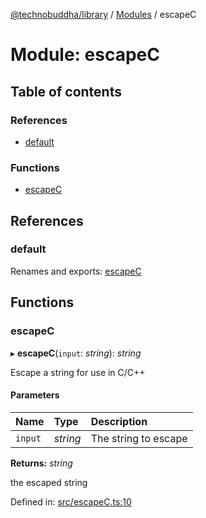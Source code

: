 [@technobuddha/library](../..) / [Modules](../Modules.md) / escapeC

# Module: escapeC

## Table of contents

### References

- [default](escapec.md#default)

### Functions

- [escapeC](escapec.md#escapec)

## References

### default

Renames and exports: [escapeC](escapec.md#escapec)

## Functions

### escapeC

▸ **escapeC**(`input`: *string*): *string*

Escape a string for use in C/C++

#### Parameters

| Name | Type | Description |
| :------ | :------ | :------ |
| `input` | *string* | The string to escape |

**Returns:** *string*

the escaped string

Defined in: [src/escapeC.ts:10](../src/escapeC.ts#L10)
